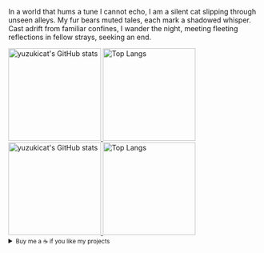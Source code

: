 In a world that hums a tune I cannot echo, I am a silent cat slipping through unseen alleys. My fur bears muted tales, each mark a shadowed whisper. Cast adrift from familiar confines, I wander the night, meeting fleeting reflections in fellow strays, seeking an end.

<a href="https://github-readme-stats-one-bice.vercel.app/api?username=8yu404&show_icons=true&include_all_commits=true&role=OWNER,ORGANIZATION_MEMBER#gh-light-mode-only" target="_blank">
  <img src="https://github-readme-stats-one-bice.vercel.app/api?username=8yu404&show_icons=true&include_all_commits=true&role=OWNER,ORGANIZATION_MEMBER#gh-light-mode-only" alt="yuzukicat's GitHub stats" height="185px">
</a>
<a href="https://github-readme-stats-one-bice.vercel.app/api/top-langs/?username=8yu404&layout=compact&langs_count=8&include_all_commits=true&role=OWNER,ORGANIZATION_MEMBER#gh-light-mode-only">
  <img src="https://github-readme-stats-one-bice.vercel.app/api/top-langs/?username=8yu404&layout=compact&langs_count=8&include_all_commits=true&role=OWNER,ORGANIZATION_MEMBER#gh-light-mode-only" alt="Top Langs" height="185px">
</a>

<a href="https://github-readme-stats-one-bice.vercel.app/api?username=8yu404&theme=calm&show_icons=true&include_all_commits=true&role=OWNER,ORGANIZATION_MEMBER#gh-dark-mode-only" target="_blank">
  <img src="https://github-readme-stats-one-bice.vercel.app/api?username=8yu404&theme=calm&show_icons=true&include_all_commits=true&role=OWNER,ORGANIZATION_MEMBER#gh-dark-mode-only" alt="yuzukicat's GitHub stats" height="185px">
</a>
<a href="https://github-readme-stats-one-bice.vercel.app/api/top-langs/?username=8yu404&theme=calm&layout=compact&langs_count=8&include_all_commits=true&role=OWNER,ORGANIZATION_MEMBER#gh-dark-mode-only">
  <img src="https://github-readme-stats-one-bice.vercel.app/api/top-langs/?username=8yu404&theme=calm&layout=compact&langs_count=8&include_all_commits=true&role=OWNER,ORGANIZATION_MEMBER#gh-dark-mode-only" alt="Top Langs" height="185px">
</a>

<details>
<summary><small>Buy me a ☕️ if you like my projects</small></summary>

- BTC: bc1qvg3zqftpd02a6a26ggnn5sktzy3894xjvq04r4

</details>
